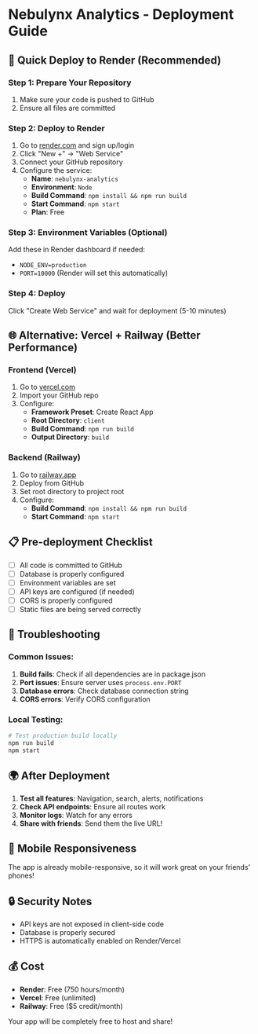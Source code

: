# Nebulynx Analytics - Deployment Guide

## 🚀 Quick Deploy to Render (Recommended)

### Step 1: Prepare Your Repository
1. Make sure your code is pushed to GitHub
2. Ensure all files are committed

### Step 2: Deploy to Render
1. Go to [render.com](https://render.com) and sign up/login
2. Click "New +" → "Web Service"
3. Connect your GitHub repository
4. Configure the service:
   - **Name**: `nebulynx-analytics`
   - **Environment**: `Node`
   - **Build Command**: `npm install && npm run build`
   - **Start Command**: `npm start`
   - **Plan**: Free

### Step 3: Environment Variables (Optional)
Add these in Render dashboard if needed:
- `NODE_ENV=production`
- `PORT=10000` (Render will set this automatically)

### Step 4: Deploy
Click "Create Web Service" and wait for deployment (5-10 minutes)

## 🌐 Alternative: Vercel + Railway (Better Performance)

### Frontend (Vercel)
1. Go to [vercel.com](https://vercel.com)
2. Import your GitHub repo
3. Configure:
   - **Framework Preset**: Create React App
   - **Root Directory**: `client`
   - **Build Command**: `npm run build`
   - **Output Directory**: `build`

### Backend (Railway)
1. Go to [railway.app](https://railway.app)
2. Deploy from GitHub
3. Set root directory to project root
4. Configure:
   - **Build Command**: `npm install && npm run build`
   - **Start Command**: `npm start`

## 📋 Pre-deployment Checklist

- [ ] All code is committed to GitHub
- [ ] Database is properly configured
- [ ] Environment variables are set
- [ ] API keys are configured (if needed)
- [ ] CORS is properly configured
- [ ] Static files are being served correctly

## 🔧 Troubleshooting

### Common Issues:
1. **Build fails**: Check if all dependencies are in package.json
2. **Port issues**: Ensure server uses `process.env.PORT`
3. **Database errors**: Check database connection string
4. **CORS errors**: Verify CORS configuration

### Local Testing:
```bash
# Test production build locally
npm run build
npm start
```

## 🌍 After Deployment

1. **Test all features**: Navigation, search, alerts, notifications
2. **Check API endpoints**: Ensure all routes work
3. **Monitor logs**: Watch for any errors
4. **Share with friends**: Send them the live URL!

## 📱 Mobile Responsiveness

The app is already mobile-responsive, so it will work great on your friends' phones!

## 🔒 Security Notes

- API keys are not exposed in client-side code
- Database is properly secured
- HTTPS is automatically enabled on Render/Vercel

## 💰 Cost

- **Render**: Free (750 hours/month)
- **Vercel**: Free (unlimited)
- **Railway**: Free ($5 credit/month)

Your app will be completely free to host and share! 